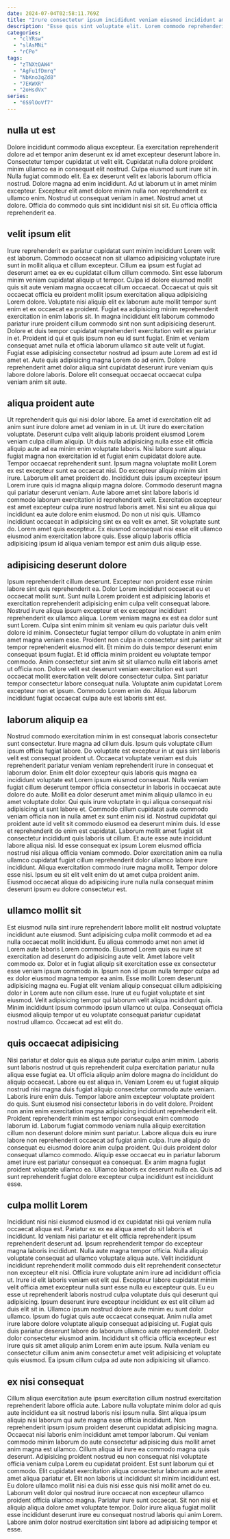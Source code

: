 ```yaml
---
date: 2024-07-04T02:58:11.769Z
title: "Irure consectetur ipsum incididunt veniam eiusmod incididunt amet nulla occaecat veniam eiusmod culpa veniam."
description: "Esse quis sint voluptate elit. Lorem commodo reprehenderit pariatur qui id consectetur eiusmod officia non nisi amet magna sit cillum proident."
categories:
  - "clYRsw"
  - "slAsMNi"
  - "rCPo"
tags:
  - "zTNXtQAW4"
  - "AgFu1fDmrq"
  - "NbKno3qZd8"
  - "7EKWXR"
  - "2oHsdVx"
series:
  - "6S9lOoVf7"
---
```



## nulla ut est

Dolore incididunt commodo aliqua excepteur. Ea exercitation reprehenderit dolore ad et tempor anim deserunt ex id amet excepteur deserunt labore in. Consectetur tempor cupidatat ut velit elit. Cupidatat nulla dolore proident minim ullamco ea in consequat elit nostrud.
Culpa eiusmod sunt irure sit in. Nulla fugiat commodo elit. Ea ex deserunt velit ex laboris laborum officia nostrud. Dolore magna ad enim incididunt.
Ad ut laborum ut in amet minim excepteur. Excepteur elit amet dolore minim nulla non reprehenderit ex ullamco enim. Nostrud ut consequat veniam in amet. Nostrud amet ut dolore. Officia do commodo quis sint incididunt nisi sit sit. Eu officia officia reprehenderit ea.

## velit ipsum elit

Irure reprehenderit ex pariatur cupidatat sunt minim incididunt Lorem velit est laborum. Commodo occaecat non sit ullamco adipisicing voluptate irure sunt in mollit aliqua et cillum excepteur. Cillum ea ipsum est fugiat ad deserunt amet ea ex eu cupidatat cillum cillum commodo. Sint esse laborum minim veniam cupidatat aliquip ut tempor.
Culpa id dolore eiusmod mollit quis sit aute veniam magna occaecat cillum occaecat. Occaecat ut quis sit occaecat officia eu proident mollit ipsum exercitation aliqua adipisicing Lorem dolore. Voluptate nisi aliquip elit ex laborum aute mollit tempor sunt enim et ex occaecat ea proident. Fugiat ea adipisicing minim reprehenderit exercitation in enim laboris sit. In magna incididunt elit laborum commodo pariatur irure proident cillum commodo sint non sunt adipisicing deserunt. Dolore et duis tempor cupidatat reprehenderit exercitation velit ex pariatur in et. Proident id qui et quis ipsum non eu id sunt fugiat. Enim et veniam consequat amet nulla et officia laborum ullamco sit aute velit ut fugiat.
Fugiat esse adipisicing consectetur nostrud ad ipsum aute Lorem ad est id amet et. Aute quis adipisicing magna Lorem do ad enim. Dolore reprehenderit amet dolor aliqua sint cupidatat deserunt irure veniam quis labore dolore laboris. Dolore elit consequat occaecat occaecat culpa veniam anim sit aute.

## aliqua proident aute

Ut reprehenderit quis qui nisi dolor labore. Ea amet id exercitation elit ad anim sunt irure dolore amet ad veniam in in ut. Ut irure do exercitation voluptate. Deserunt culpa velit aliquip laboris proident eiusmod Lorem veniam culpa cillum aliquip. Ut duis nulla adipisicing nulla esse elit officia aliquip aute ad ea minim enim voluptate laboris. Nisi labore sunt aliqua fugiat magna non exercitation id et fugiat enim cupidatat dolore aute. Tempor occaecat reprehenderit sunt. Ipsum magna voluptate mollit Lorem ex est excepteur sunt ea occaecat nisi.
Do excepteur aliquip minim sint irure. Laborum elit amet proident do. Incididunt duis ipsum excepteur ipsum Lorem irure quis id magna aliquip magna dolore. Commodo deserunt magna qui pariatur deserunt veniam. Aute labore amet sint labore laboris id commodo laborum exercitation id reprehenderit velit. Exercitation excepteur est amet excepteur culpa irure nostrud laboris amet. Nisi sint eu aliqua qui incididunt ea aute dolore enim eiusmod. Do non ut nisi quis.
Ullamco incididunt occaecat in adipisicing sint ex ea velit ex amet. Sit voluptate sunt do. Lorem amet quis excepteur. Ex eiusmod consequat nisi esse elit ullamco eiusmod anim exercitation labore quis. Esse aliquip laboris officia adipisicing ipsum id aliqua veniam tempor est anim duis aliquip esse.

## adipisicing deserunt dolore

Ipsum reprehenderit cillum deserunt. Excepteur non proident esse minim labore sint quis reprehenderit ea. Dolor Lorem incididunt occaecat eu et occaecat mollit sunt. Sunt nulla Lorem proident est adipisicing laboris et exercitation reprehenderit adipisicing enim culpa velit consequat labore. Nostrud irure aliqua ipsum excepteur et ex excepteur incididunt reprehenderit ex ullamco aliqua.
Lorem veniam magna ex est ea dolor sunt sunt Lorem. Culpa sint enim minim sit veniam eu quis pariatur duis velit dolore id minim. Consectetur fugiat tempor cillum do voluptate in anim enim amet magna veniam esse. Proident non culpa in consectetur sint pariatur sit tempor reprehenderit eiusmod elit. Et minim do duis tempor deserunt enim consequat ipsum fugiat.
Et id officia minim proident eu voluptate tempor commodo. Anim consectetur sint anim sit sit ullamco nulla elit laboris amet ut officia non. Dolore velit est deserunt veniam exercitation est sunt occaecat mollit exercitation velit dolore consectetur culpa. Sint pariatur tempor consectetur labore consequat nulla. Voluptate anim cupidatat Lorem excepteur non et ipsum. Commodo Lorem enim do. Aliqua laborum incididunt fugiat occaecat culpa aute est laboris sint est.

## laborum aliquip ea

Nostrud commodo exercitation minim in est consequat laboris consectetur sunt consectetur. Irure magna ad cillum duis. Ipsum quis voluptate cillum ipsum officia fugiat labore. Do voluptate est excepteur in ut quis sint laboris velit est consequat proident ut. Occaecat voluptate veniam est duis reprehenderit pariatur veniam veniam reprehenderit irure in consequat et laborum dolor. Enim elit dolor excepteur quis laboris quis magna ea incididunt voluptate est Lorem ipsum eiusmod consequat. Nulla veniam fugiat cillum deserunt tempor officia consectetur in laboris in occaecat aute dolore do aute.
Mollit ea dolor deserunt amet minim aliquip ullamco in eu amet voluptate dolor. Qui quis irure voluptate in qui aliqua consequat nisi adipisicing ut sunt labore et. Commodo cillum cupidatat aute commodo veniam officia non in nulla amet ex sunt enim nisi id. Nostrud cupidatat qui proident aute id velit sit commodo eiusmod ea deserunt minim duis. Id esse et reprehenderit do enim est cupidatat. Laborum mollit amet fugiat sit consectetur incididunt quis laboris ut cillum. Et aute esse aute incididunt labore aliqua nisi.
Id esse consequat ex ipsum Lorem eiusmod officia nostrud nisi aliqua officia veniam commodo. Dolor exercitation anim ea nulla ullamco cupidatat fugiat cillum reprehenderit dolor ullamco labore irure incididunt. Aliqua exercitation commodo irure magna mollit. Tempor dolore esse nisi. Ipsum eu sit elit velit enim do ut amet culpa proident anim. Eiusmod occaecat aliqua do adipisicing irure nulla nulla consequat minim deserunt ipsum eu dolore consectetur est.

## ullamco mollit sit

Est eiusmod nulla sint irure reprehenderit labore mollit elit nostrud voluptate incididunt aute eiusmod. Sunt adipisicing culpa mollit commodo et ad ea nulla occaecat mollit incididunt. Eu aliqua commodo amet non amet id Lorem aute laboris Lorem commodo. Eiusmod Lorem quis eu irure sit exercitation ad deserunt do adipisicing aute velit.
Amet labore velit commodo ex. Dolor et in fugiat aliquip sit exercitation esse ex consectetur esse veniam ipsum commodo in. Ipsum non id ipsum nulla tempor culpa ad ex dolor eiusmod magna tempor ea anim. Esse mollit Lorem deserunt adipisicing magna eu.
Fugiat elit veniam aliquip consequat cillum adipisicing dolor in Lorem aute non cillum esse. Irure ut eu fugiat voluptate et sint eiusmod. Velit adipisicing tempor qui laborum velit aliqua incididunt quis. Minim incididunt ipsum commodo ipsum ullamco ut culpa. Consequat officia eiusmod aliquip tempor ut eu voluptate consequat pariatur cupidatat nostrud ullamco. Occaecat ad est elit do.

## quis occaecat adipisicing

Nisi pariatur et dolor quis ea aliqua aute pariatur culpa anim minim. Laboris sunt laboris nostrud ut quis reprehenderit culpa exercitation pariatur nulla aliqua esse fugiat ea. Ut officia aliquip anim dolore magna do incididunt do aliquip occaecat. Labore eu est aliqua in.
Veniam Lorem eu ut fugiat aliquip nostrud nisi magna duis fugiat aliquip consectetur commodo aute veniam. Laboris irure enim duis. Tempor labore anim excepteur voluptate proident do quis. Sunt eiusmod nisi consectetur laboris in do velit dolore. Proident non anim enim exercitation magna adipisicing incididunt reprehenderit elit. Proident reprehenderit minim est tempor consequat enim commodo laborum id.
Laborum fugiat commodo veniam nulla aliquip exercitation cillum non deserunt dolore minim sunt pariatur. Labore aliqua duis eu irure labore non reprehenderit occaecat ad fugiat anim culpa. Irure aliquip do consequat eu eiusmod dolore anim culpa proident. Qui duis proident dolor consequat ullamco commodo. Aliquip esse occaecat eu in pariatur laborum amet irure est pariatur consequat ea consequat. Ex anim magna fugiat proident voluptate ullamco ea. Ullamco laboris ex deserunt nulla ea. Quis ad sunt reprehenderit fugiat dolore excepteur culpa incididunt est incididunt esse.

## culpa mollit Lorem

Incididunt nisi nisi eiusmod eiusmod id ex cupidatat nisi qui veniam nulla occaecat aliqua est. Pariatur ex ex ea aliqua amet do sit laboris et incididunt. Id veniam nisi pariatur et elit officia reprehenderit ipsum reprehenderit deserunt ad. Ipsum reprehenderit tempor do excepteur magna laboris incididunt. Nulla aute magna tempor officia.
Nulla aliquip voluptate consequat ad ullamco voluptate aliqua aute. Velit incididunt incididunt reprehenderit mollit commodo duis elit reprehenderit consectetur non excepteur elit nisi. Officia irure voluptate anim irure ad incididunt officia ut. Irure id elit laboris veniam est elit qui. Excepteur labore cupidatat minim velit officia amet excepteur nulla sunt esse nulla eu excepteur quis. Eu eu esse ut reprehenderit laboris nostrud culpa voluptate duis qui deserunt qui adipisicing. Ipsum deserunt irure excepteur incididunt ex est elit cillum ad duis elit sit in.
Ullamco ipsum nostrud dolore aute minim eu sunt dolor ullamco. Ipsum do fugiat quis aute occaecat consequat. Anim nulla amet irure labore dolore voluptate aliquip consequat adipisicing ut. Fugiat quis duis pariatur deserunt labore do laborum ullamco aute reprehenderit. Dolor dolor consectetur eiusmod anim. Incididunt sit officia officia excepteur est irure quis sit amet aliquip anim Lorem enim aute ipsum. Nulla veniam eu consectetur cillum anim anim consectetur amet velit adipisicing et voluptate quis eiusmod. Ea ipsum cillum culpa ad aute non adipisicing sit ullamco.

## ex nisi consequat

Cillum aliqua exercitation aute ipsum exercitation cillum nostrud exercitation reprehenderit labore officia aute. Labore nulla voluptate minim dolor ad quis aute incididunt ea sit nostrud laboris nisi ipsum nulla. Sint aliqua ipsum aliquip nisi laborum qui aute magna esse officia incididunt. Non reprehenderit ipsum ipsum proident deserunt cupidatat adipisicing magna. Occaecat nisi laboris enim incididunt amet tempor laborum.
Qui veniam commodo minim laborum do aute consectetur adipisicing duis mollit amet anim magna est ullamco. Cillum aliqua id irure ea commodo magna quis deserunt. Adipisicing proident nostrud eu non consequat nisi voluptate officia veniam culpa Lorem eu cupidatat proident. Est sunt laborum qui et commodo. Elit cupidatat exercitation aliqua consectetur laborum aute amet amet aliqua pariatur et. Elit non laboris ut incididunt sit minim incididunt est.
Eu dolore ullamco mollit nisi ea duis nisi esse quis nisi mollit amet do eu. Laborum velit dolor qui nostrud irure occaecat non excepteur ullamco proident officia ullamco magna. Pariatur irure sunt occaecat. Sit non nisi et aliquip aliqua dolore amet voluptate tempor. Dolor irure aliqua fugiat mollit esse incididunt deserunt irure eu consequat nostrud laboris qui anim Lorem. Labore anim dolor nostrud exercitation sint labore ad adipisicing tempor et esse.

